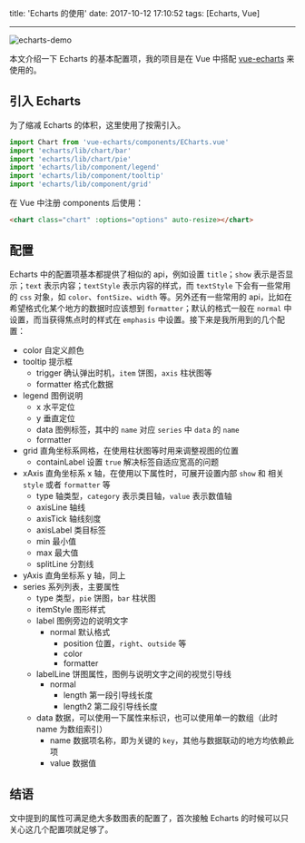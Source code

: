 title: 'Echarts 的使用'
date: 2017-10-12 17:10:52
tags: [Echarts, Vue]

---

![echarts-demo](//7xlivs.com1.z0.glb.clouddn.com/2017/10/12/Echarts%E7%9A%84%E4%BD%BF%E7%94%A8/echarts.jpeg)

本文介绍一下 Echarts 的基本配置项，我的项目是在 Vue 中搭配 [vue-echarts](https://github.com/Justineo/vue-echarts) 来使用的。

<!-- more -->

## 引入 Echarts

为了缩减 Echarts 的体积，这里使用了按需引入。

```javascript
import Chart from 'vue-echarts/components/ECharts.vue'
import 'echarts/lib/chart/bar'
import 'echarts/lib/chart/pie'
import 'echarts/lib/component/legend'
import 'echarts/lib/component/tooltip'
import 'echarts/lib/component/grid'
```

在 Vue 中注册 components 后使用：

```html
<chart class="chart" :options="options" auto-resize></chart>
```

## 配置

Echarts 中的配置项基本都提供了相似的 api，例如设置 `title`；`show` 表示是否显示；`text` 表示内容；`textStyle` 表示内容的样式，而 `textStyle` 下会有一些常用的 `css` 对象，如 `color`、`fontSize`、`width` 等。另外还有一些常用的 api，比如在希望格式化某个地方的数据时应该想到 `formatter`；默认的格式一般在 `normal` 中设置，而当获得焦点时的样式在 `emphasis` 中设置。接下来是我所用到的几个配置：

- color 自定义颜色
- tooltip 提示框
    - trigger 确认弹出时机，`item` 饼图，`axis` 柱状图等
    - formatter 格式化数据
- legend 图例说明
    - x 水平定位
    - y 垂直定位
    - data 图例标签，其中的 `name` 对应 `series` 中 `data` 的 `name`
    - formatter
- grid 直角坐标系网格，在使用柱状图等时用来调整视图的位置
    - containLabel 设置 `true` 解决标签自适应宽高的问题
- xAxis 直角坐标系 x 轴，在使用以下属性时，可展开设置内部 `show` 和 相关 `style` 或者 `formatter` 等
    - type 轴类型，`category` 表示类目轴，`value` 表示数值轴
    - axisLine 轴线
    - axisTick 轴线刻度
    - axisLabel 类目标签
    - min 最小值
    - max 最大值
    - splitLine 分割线
- yAxis 直角坐标系 y 轴，同上
- series 系列列表，主要属性
    - type 类型，`pie` 饼图，`bar` 柱状图
    - itemStyle 图形样式
    - label 图例旁边的说明文字
        - normal 默认格式
            - position 位置，`right`、`outside` 等
            - color
            - formatter
    - labelLine 饼图属性，图例与说明文字之间的视觉引导线
        - normal
            - length 第一段引导线长度
            - length2 第二段引导线长度
    - data 数据，可以使用一下属性来标识，也可以使用单一的数组（此时 name 为数组索引）
        - name 数据项名称，即为关键的 `key`，其他与数据联动的地方均依赖此项
        - value 数据值

## 结语

文中提到的属性可满足绝大多数图表的配置了，首次接触 Echarts 的时候可以只关心这几个配置项就足够了。
